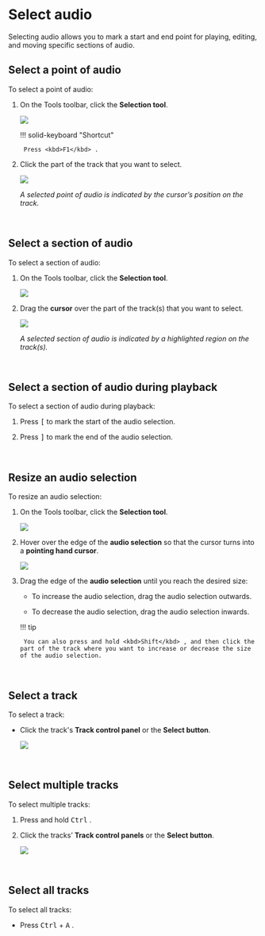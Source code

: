 # Select audio

Selecting audio allows you to mark a start and end point for playing, editing, and moving specific sections of audio.
</br>

## Select a point of audio

To select a point of audio:

1. On the Tools toolbar, click the **Selection tool**.

    <img src="/learning-audacity/assets/images/Tools Toolbar - Selection Tool.png"  />

    !!! solid-keyboard "Shortcut"
        
        Press <kbd>F1</kbd> .    

2. Click the part of the track that you want to select.

    <img src="/learning-audacity/assets/images/Audio Selection - Point of audio.png"  />

    _A selected point of audio is indicated by the cursor’s position on the track._

<br/>

## Select a section of audio

To select a section of audio:

1. On the Tools toolbar, click the **Selection tool**.

    <img src="/learning-audacity/assets/images/Tools Toolbar - Selection Tool.png"  /><br/>

2. Drag the **cursor** over the part of the track(s) that you want to select.

    <img src="/learning-audacity/assets/images/Audio Selection - Section of audio.png"  />

    _A selected section of audio is indicated by a highlighted region on the track(s)._

<br/>

## Select a section of audio during playback

To select a section of audio during playback:

1. Press <kbd>[</kbd> to mark the start of the audio selection.

1. Press <kbd>\]</kbd> to mark the end of the audio selection.

<br/>

## Resize an audio selection

To resize an audio selection:

1. On the Tools toolbar, click the **Selection tool**.

    <img src="/learning-audacity/assets/images/Tools Toolbar - Selection Tool.png" />

2. Hover over the edge of the **audio selection** so that the cursor turns into a **pointing hand cursor**.

    <img src="/learning-audacity/assets/images/Audio Selection - Pointin hand cursor.png"  />

3. Drag the edge of the **audio selection** until you reach the desired
size:

    - To increase the audio selection, drag the audio selection outwards.

    - To decrease the audio selection, drag the audio selection inwards.

    !!! tip

        You can also press and hold <kbd>Shift</kbd> , and then click the part of the track where you want to increase or decrease the size of the audio selection.

<br/>

## Select a track

To select a track:

- Click the track's **Track control panel** or the **Select button**.

    <img src="/learning-audacity/assets/images/Track Control Panel - Select.png" />

<br/>

## Select multiple tracks

To select multiple tracks:

1. Press and hold <kbd>Ctrl</kbd> .
   
2. Click the tracks’ **Track control panels** or the **Select button**.

    <img src="/learning-audacity/assets/images/Track Control Panel - Select.png" />

<br/>

## Select all tracks

To select all tracks:

- Press <kbd>Ctrl</kbd> + <kbd>A</kbd> .

<br/>